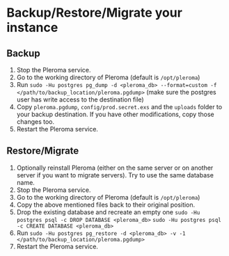 # Backup/Restore/Migrate your instance

## Backup

1. Stop the Pleroma service.
2. Go to the working directory of Pleroma (default is `/opt/pleroma`)
3. Run `sudo -Hu postgres pg_dump -d <pleroma_db> --format=custom -f </path/to/backup_location/pleroma.pgdump>` (make sure the postgres user has write access to the destination file)
4. Copy `pleroma.pgdump`, `config/prod.secret.exs` and the `uploads` folder to your backup destination. If you have other modifications, copy those changes too.
5. Restart the Pleroma service.

## Restore/Migrate

1. Optionally reinstall Pleroma (either on the same server or on another server if you want to migrate servers). Try to use the same database name.
2. Stop the Pleroma service.
3. Go to the working directory of Pleroma (default is `/opt/pleroma`)
4. Copy the above mentioned files back to their original position.
5. Drop the existing database and recreate an empty one `sudo -Hu postgres psql -c DROP DATABASE <pleroma_db>` `sudo -Hu postgres psql -c CREATE DATABASE <pleroma_db>`
6. Run `sudo -Hu postgres pg_restore -d <pleroma_db> -v -1 </path/to/backup_location/pleroma.pgdump>`
7. Restart the Pleroma service.

